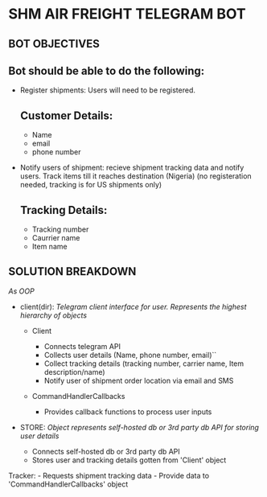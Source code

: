 # SHM AIR FREIGHT TELEGRAM BOT

## BOT OBJECTIVES

Bot should be able to do the following:
---------------------------------------

- Register shipments: Users will need to be registered.
    
    Customer Details:
    ---------------
    + Name
    + email
    + phone number

- Notify users of shipment: recieve shipment tracking data and notify users. Track items till it reaches destination (Nigeria) (no registeration needed, tracking is for US shipments only)

    Tracking Details:
    ----------------
    + Tracking number
    + Caurrier name
    + Item name

## SOLUTION BREAKDOWN
_As OOP_

- client(dir):
 _Telegram client interface for user. Represents the highest hierarchy of objects_

    - Client
        + Connects telegram API
        + Collects user details (Name, phone number, email)``
        + Collect tracking details (tracking number, carrier name, Item description/name)
        + Notify user of shipment order location via email and SMS
    
    - CommandHandlerCallbacks
        + Provides callback functions to process user inputs

- STORE:
   _Object represents self-hosted db or 3rd party db API for storing user details_
   
    - Connects self-hosted db or 3rd party db API
    - Stores user and tracking details gotten from 'Client' object

Tracker:
    - Requests shipment tracking data
    - Provide data to 'CommandHandlerCallbacks' object
